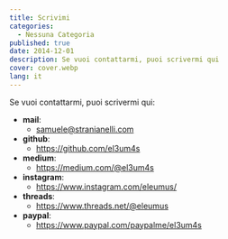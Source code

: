 ```yaml
---
title: Scrivimi
categories:
  - Nessuna Categoria
published: true
date: 2014-12-01
description: Se vuoi contattarmi, puoi scrivermi qui
cover: cover.webp
lang: it
---
```

Se vuoi contattarmi, puoi scrivermi qui:

- **mail**: 
	- samuele@stranianelli.com
- **github**:
	- https://github.com/el3um4s
- **medium**:
	- https://medium.com/@el3um4s
- **instagram**:
	- https://www.instagram.com/eleumus/
- **threads**:
	- https://www.threads.net/@eleumus
- **paypal**:
	- https://www.paypal.com/paypalme/el3um4s
